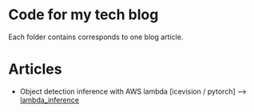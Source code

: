 # Code for my tech blog

Each folder contains corresponds to one blog article.

# Articles

- Object detection inference with AWS lambda [icevision / pytorch] --> [lambda_inference](./lambda_inference)

